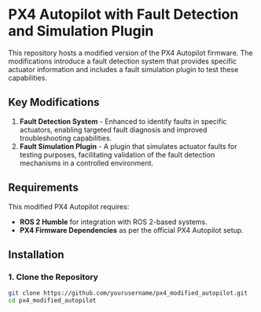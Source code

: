 # PX4 Autopilot with Fault Detection and Simulation Plugin

This repository hosts a modified version of the PX4 Autopilot firmware. The modifications introduce a fault detection system that provides specific actuator information and includes a fault simulation plugin to test these capabilities.

## Key Modifications
1. **Fault Detection System** - Enhanced to identify faults in specific actuators, enabling targeted fault diagnosis and improved troubleshooting capabilities.
2. **Fault Simulation Plugin** - A plugin that simulates actuator faults for testing purposes, facilitating validation of the fault detection mechanisms in a controlled environment.

## Requirements
This modified PX4 Autopilot requires:
- **ROS 2 Humble** for integration with ROS 2-based systems.
- **PX4 Firmware Dependencies** as per the official PX4 Autopilot setup.

## Installation

### 1. Clone the Repository
```bash
git clone https://github.com/yourusername/px4_modified_autopilot.git
cd px4_modified_autopilot
